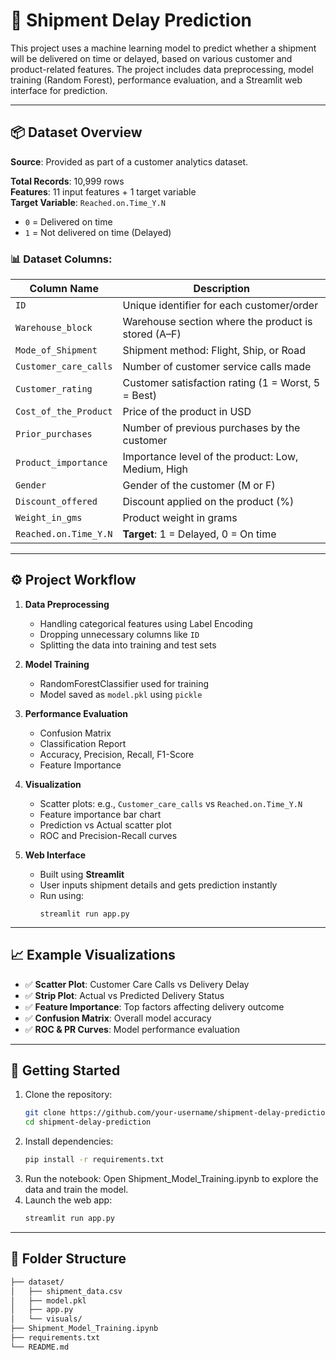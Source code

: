 # 🚚 Shipment Delay Prediction

This project uses a machine learning model to predict whether a shipment will be delivered on time or delayed, based on various customer and product-related features. The project includes data preprocessing, model training (Random Forest), performance evaluation, and a Streamlit web interface for prediction.

---

## 📦 Dataset Overview

**Source**: Provided as part of a customer analytics dataset.

**Total Records**: 10,999 rows  
**Features**: 11 input features + 1 target variable  
**Target Variable**: `Reached.on.Time_Y.N`  
- `0` = Delivered on time  
- `1` = Not delivered on time (Delayed)

### 📊 Dataset Columns:

| Column Name              | Description |
|--------------------------|-------------|
| `ID`                     | Unique identifier for each customer/order |
| `Warehouse_block`        | Warehouse section where the product is stored (A–F) |
| `Mode_of_Shipment`       | Shipment method: Flight, Ship, or Road |
| `Customer_care_calls`    | Number of customer service calls made |
| `Customer_rating`        | Customer satisfaction rating (1 = Worst, 5 = Best) |
| `Cost_of_the_Product`    | Price of the product in USD |
| `Prior_purchases`        | Number of previous purchases by the customer |
| `Product_importance`     | Importance level of the product: Low, Medium, High |
| `Gender`                 | Gender of the customer (M or F) |
| `Discount_offered`       | Discount applied on the product (%) |
| `Weight_in_gms`          | Product weight in grams |
| `Reached.on.Time_Y.N`    | **Target**: 1 = Delayed, 0 = On time |

---

## ⚙️ Project Workflow

1. **Data Preprocessing**
   - Handling categorical features using Label Encoding
   - Dropping unnecessary columns like `ID`
   - Splitting the data into training and test sets

2. **Model Training**
   - RandomForestClassifier used for training
   - Model saved as `model.pkl` using `pickle`

3. **Performance Evaluation**
   - Confusion Matrix
   - Classification Report
   - Accuracy, Precision, Recall, F1-Score
   - Feature Importance

4. **Visualization**
   - Scatter plots: e.g., `Customer_care_calls` vs `Reached.on.Time_Y.N`
   - Feature importance bar chart
   - Prediction vs Actual scatter plot
   - ROC and Precision-Recall curves

5. **Web Interface**
   - Built using **Streamlit**
   - User inputs shipment details and gets prediction instantly
   - Run using:  
     ```
     streamlit run app.py
     ```

---

## 📈 Example Visualizations

- ✅ **Scatter Plot**: Customer Care Calls vs Delivery Delay  
- ✅ **Strip Plot**: Actual vs Predicted Delivery Status  
- ✅ **Feature Importance**: Top factors affecting delivery outcome  
- ✅ **Confusion Matrix**: Overall model accuracy  
- ✅ **ROC & PR Curves**: Model performance evaluation

---

## 🚀 Getting Started

1. Clone the repository:
   ```bash
   git clone https://github.com/your-username/shipment-delay-prediction.git
   cd shipment-delay-prediction
   ```
2. Install dependencies:
   ```bash
   pip install -r requirements.txt
   ```
3. Run the notebook:
   Open Shipment_Model_Training.ipynb to explore the data and train the model.
4. Launch the web app:
   ```bash
   streamlit run app.py
   ```

---

## 📁 Folder Structure
```bash
├── dataset/
│   ├── shipment_data.csv
│   ├── model.pkl
│   ├── app.py
│   └── visuals/
├── Shipment_Model_Training.ipynb
├── requirements.txt
└── README.md
```
